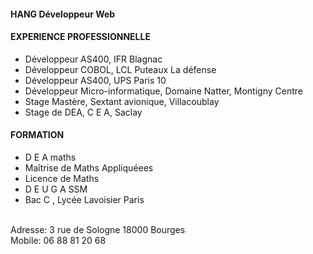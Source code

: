 <!-- semaine2 -->
<!-- comprendre le web
HTML et CSS  -->
<!--EXERCICE 3 Faire 1 CV en HTLM -->
<html>

<head>

<h4>HANG Développeur Web</h4>
<style type="text/css">
p { color: blue;}
</style>

</head>
<body>
<p style="text-align:center; color:red">
<h4>EXPERIENCE PROFESSIONNELLE</h4></p>
<ul>
    <li>Développeur AS400, IFR Blagnac</li>
    <li>Développeur COBOL, LCL Puteaux La défense</li>
    <li>Développeur AS400, UPS Paris 10</li>
    <li>Développeur Micro-informatique, Domaine Natter, Montigny Centre</li>
    <li>Stage Mastère, Sextant avionique, Villacoublay</li>
    <li>Stage de DEA, C E A, Saclay</li>

</ul>
<p style="text-align:center; color:red">
<h4>FORMATION</h4></p>
<ul>
  <li>D E A maths</li>
  <li>Maîtrise de Maths Appliquéees</li>
  <li>Licence de Maths</li>
  <li>D E U G A SSM</li>
  <li>Bac C , Lycée Lavoisier Paris</li>
</ul>
<br>
<footer>
Adresse:
3 rue de Sologne
18000 Bourges
<br>
Mobile: 06 88 81 20 68
</footer>
</body>
</html>
